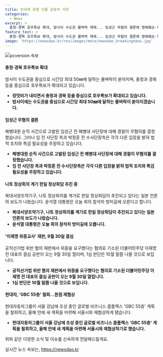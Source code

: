 ```yaml
---
title: 전세계 유명 인물 감동적 사연
categories:
  - News
excerpt: >
  충청·경북 호우특보 확대, 밤사이 수도권 물벼락 재래... 임성근 무혐의 결론에 명예훼손·특검 필요 논란... 나토 정상회의 계기 한일 정상회담 추진 중? 이재명 위증교사 재판 9월 30일 결심... 현대차, GBC 55층 철회...원점 재협상. 
feature_text: >
  충청·경북 호우특보 확대, 밤사이 수도권 물벼락 재래... 임성근 무혐의 결론에 명예훼손·특검 필요 논란... 나토 정상회의 계기 한일 정상회담 추진 중? 이재명 위증교사 재판 9월 30일 결심... 현대차, GBC 55층 철회...원점 재협상. 
image: 'https://newsdao.kr/res/images/meta/newsdao_breakingnews.jpg'
---
```


<p><img src="https://newsdao.kr/res/images/meta/newsdao_breakingnews.jpg" alt="pcversion 속보" /></p>

<h4>충청·경북 호우특보 확대</h4>

<p data-ke-size="size16">밤사이 수도권을 중심으로 시간당 최대 50㎜에 달하는 물벼락이 쏟아지며, 충청과 경북 등을 중심으로 호우특보가 확대되고 있습니다.</p>

<ul>
  <li><b>장맛비가 내리면서 충청과 경북 등을 중심으로 호우특보가 확대되고 있습니다.</b></li>
  <li><b>밤사이에는 수도권을 중심으로 시간당 최대 50㎜에 달하는 물벼락이 쏟아지겠습니다.</b></li>
</ul>

<h4>임성근 무혐의 결론</h4>

<p data-ke-size="size16">해병대원 순직 사건으로 고발된 임성근 전 해병대 사단장에 대해 경찰이 무혐의를 결정했습니다. 그러나 임 전 사단장 측과 박정훈 전 수사단장측은 각각 다른 입장을 밝혀 법적 조치와 특검 필요성을 주장하고 있습니다.</p>

<ul>
  <li><b>해병대원 순직 사건으로 고발된 임성근 전 해병대 사단장에 대해 경찰이 무혐의를 결정했습니다.</b></li>
  <li><b>임 전 사단장 측과 박정훈 전 수사단장측은 각각 다른 입장을 밝혀 법적 조치와 특검 필요성을 주장하고 있습니다.</b></li>
</ul>

<h4>나토 정상회의 계기 한일 정상회담 추진 중</h4>

<p data-ke-size="size16">북대서양조약기구, 나토 정상회의를 계기로 한일 정상회담이 추진되고 있다는 일본 언론의 보도가 나왔습니다. 윤석열 대통령은 오늘 회의 참석차 방미길에 오른다고 합니다.</p>

<ul>
  <li><b>북대서양조약기구, 나토 정상회의를 계기로 한일 정상회담이 추진되고 있다는 일본 언론의 보도가 나왔습니다.</b></li>
  <li><b>윤석열 대통령은 오늘 회의 참석차 방미길에 오릅니다.</b></li>
</ul>

<h4>'이재명 위증교사' 재판, 9월 30일 결심</h4>

<p data-ke-size="size16">공직선거법 위반 혐의 재판에서 위증을 요구했다는 혐의로 기소된 더불어민주당 이재명 전 대표의 결심 공판이 오는 9월 30일 열리며, 1심 판단은 10월 말쯤 나올 것으로 보입니다.</p>

<ul>
  <li><b>공직선거법 위반 혐의 재판에서 위증을 요구했다는 혐의로 기소된 더불어민주당 이재명 전 대표의 결심 공판이 오는 9월 30일 열립니다.</b></li>
  <li><b>1심 판단은 10월 말쯤 나올 것으로 보입니다.</b></li>
</ul>

<h4>현대차, 'GBC 55층' 철회…원점 재협상</h4>

<p data-ke-size="size16">현대자동차그룹이 서울 강남에 조성 중인 글로벌 비즈니스 콤플렉스 'GBC 55층' 계획을 철회하고, 올해 안에 새 계획을 마련해 서울시와 재협상하게 됐습니다.</p>

<ul>
  <li><b>현대자동차그룹이 서울 강남에 조성 중인 글로벌 비즈니스 콤플렉스 'GBC 55층' 계획을 철회하고, 올해 안에 새 계획을 마련해 서울시와 재협상하기로 했습니다.</b></li>
</ul>

<p>위와 같은 다양한 소식 및 이슈를 신속하게 전달해드릴게요.</p>
실시간 뉴스 속보는, <a href="https://newsdao.kr" rel="dofollow">https://newsdao.kr</a>


